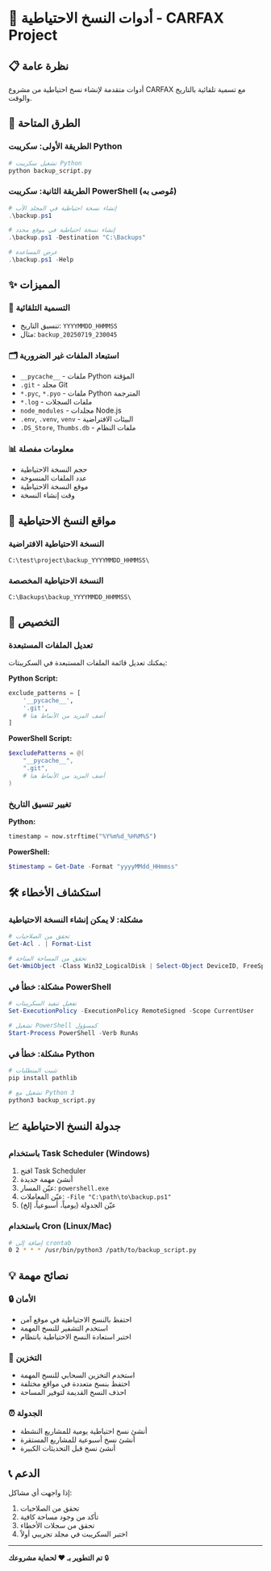 # 🔧 أدوات النسخ الاحتياطية - CARFAX Project

## 📋 نظرة عامة
أدوات متقدمة لإنشاء نسخ احتياطية من مشروع CARFAX مع تسمية تلقائية بالتاريخ والوقت.

## 🚀 الطرق المتاحة

### الطريقة الأولى: سكريبت Python
```bash
# تشغيل سكريبت Python
python backup_script.py
```

### الطريقة الثانية: سكريبت PowerShell (مُوصى به)
```powershell
# إنشاء نسخة احتياطية في المجلد الأب
.\backup.ps1

# إنشاء نسخة احتياطية في موقع محدد
.\backup.ps1 -Destination "C:\Backups"

# عرض المساعدة
.\backup.ps1 -Help
```

## ✨ المميزات

### 🎯 التسمية التلقائية
- تنسيق التاريخ: `YYYYMMDD_HHMMSS`
- مثال: `backup_20250719_230045`

### 🗂️ استبعاد الملفات غير الضرورية
- `__pycache__` - ملفات Python المؤقتة
- `.git` - مجلد Git
- `*.pyc`, `*.pyo` - ملفات Python المترجمة
- `*.log` - ملفات السجلات
- `node_modules` - مجلدات Node.js
- `.env`, `.venv`, `venv` - البيئات الافتراضية
- `.DS_Store`, `Thumbs.db` - ملفات النظام

### 📊 معلومات مفصلة
- حجم النسخة الاحتياطية
- عدد الملفات المنسوخة
- موقع النسخة الاحتياطية
- وقت إنشاء النسخة

## 📁 مواقع النسخ الاحتياطية

### النسخة الاحتياطية الافتراضية
```
C:\test\project\backup_YYYYMMDD_HHMMSS\
```

### النسخة الاحتياطية المخصصة
```
C:\Backups\backup_YYYYMMDD_HHMMSS\
```

## 🔧 التخصيص

### تعديل الملفات المستبعدة
يمكنك تعديل قائمة الملفات المستبعدة في السكريبتات:

**Python Script:**
```python
exclude_patterns = [
    '__pycache__',
    '.git',
    # أضف المزيد من الأنماط هنا
]
```

**PowerShell Script:**
```powershell
$excludePatterns = @(
    "__pycache__",
    ".git",
    # أضف المزيد من الأنماط هنا
)
```

### تغيير تنسيق التاريخ
**Python:**
```python
timestamp = now.strftime("%Y%m%d_%H%M%S")
```

**PowerShell:**
```powershell
$timestamp = Get-Date -Format "yyyyMMdd_HHmmss"
```

## 🛠️ استكشاف الأخطاء

### مشكلة: لا يمكن إنشاء النسخة الاحتياطية
```powershell
# تحقق من الصلاحيات
Get-Acl . | Format-List

# تحقق من المساحة المتاحة
Get-WmiObject -Class Win32_LogicalDisk | Select-Object DeviceID, FreeSpace
```

### مشكلة: خطأ في PowerShell
```powershell
# تفعيل تنفيذ السكريبتات
Set-ExecutionPolicy -ExecutionPolicy RemoteSigned -Scope CurrentUser

# تشغيل PowerShell كمسؤول
Start-Process PowerShell -Verb RunAs
```

### مشكلة: خطأ في Python
```bash
# تثبيت المتطلبات
pip install pathlib

# تشغيل مع Python 3
python3 backup_script.py
```

## 📈 جدولة النسخ الاحتياطية

### باستخدام Task Scheduler (Windows)
1. افتح Task Scheduler
2. أنشئ مهمة جديدة
3. عيّن المسار: `powershell.exe`
4. عيّن المعاملات: `-File "C:\path\to\backup.ps1"`
5. عيّن الجدولة (يومياً، أسبوعياً، إلخ)

### باستخدام Cron (Linux/Mac)
```bash
# إضافة إلى crontab
0 2 * * * /usr/bin/python3 /path/to/backup_script.py
```

## 💡 نصائح مهمة

### 🔒 الأمان
- احتفظ بالنسخ الاحتياطية في موقع آمن
- استخدم التشفير للنسخ المهمة
- اختبر استعادة النسخ الاحتياطية بانتظام

### 💾 التخزين
- استخدم التخزين السحابي للنسخ المهمة
- احتفظ بنسخ متعددة في مواقع مختلفة
- احذف النسخ القديمة لتوفير المساحة

### ⏰ الجدولة
- أنشئ نسخ احتياطية يومية للمشاريع النشطة
- أنشئ نسخ أسبوعية للمشاريع المستقرة
- أنشئ نسخ قبل التحديثات الكبيرة

## 📞 الدعم

إذا واجهت أي مشاكل:
1. تحقق من الصلاحيات
2. تأكد من وجود مساحة كافية
3. تحقق من سجلات الأخطاء
4. اختبر السكريبت في مجلد تجريبي أولاً

---
**تم التطوير بـ ❤️ لحماية مشروعك** 🔒 